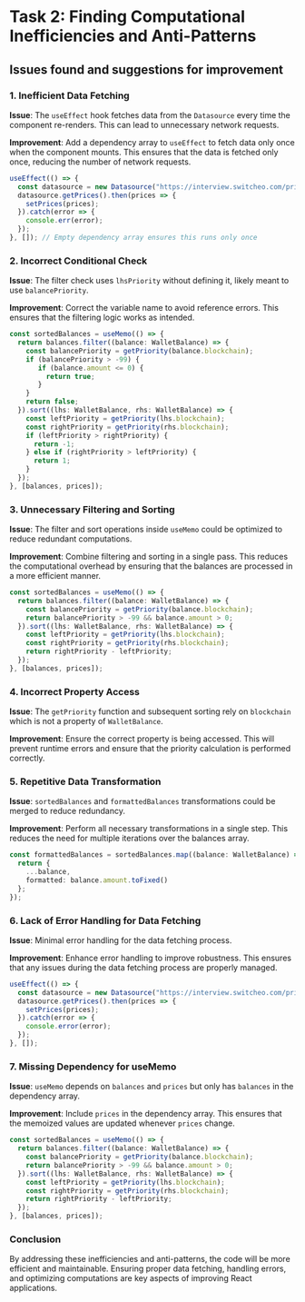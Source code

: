# Task 2: Finding Computational Inefficiencies and Anti-Patterns

## Issues found and suggestions for improvement

### 1. Inefficient Data Fetching
**Issue**: 
The `useEffect` hook fetches data from the `Datasource` every time the component re-renders. This can lead to unnecessary network requests.

**Improvement**: 
Add a dependency array to `useEffect` to fetch data only once when the component mounts. This ensures that the data is fetched only once, reducing the number of network requests.

```typescript
useEffect(() => {
  const datasource = new Datasource("https://interview.switcheo.com/prices.json");
  datasource.getPrices().then(prices => {
    setPrices(prices);
  }).catch(error => {
    console.err(error);
  });
}, []); // Empty dependency array ensures this runs only once
```

### 2. Incorrect Conditional Check
**Issue**: 
The filter check uses `lhsPriority` without defining it, likely meant to use `balancePriority`.

**Improvement**: 
Correct the variable name to avoid reference errors. This ensures that the filtering logic works as intended.

```typescript
const sortedBalances = useMemo(() => {
  return balances.filter((balance: WalletBalance) => {
    const balancePriority = getPriority(balance.blockchain);
    if (balancePriority > -99) {
       if (balance.amount <= 0) {
         return true;
       }
    }
    return false;
  }).sort((lhs: WalletBalance, rhs: WalletBalance) => {
    const leftPriority = getPriority(lhs.blockchain);
    const rightPriority = getPriority(rhs.blockchain);
    if (leftPriority > rightPriority) {
      return -1;
    } else if (rightPriority > leftPriority) {
      return 1;
    }
  });
}, [balances, prices]);
```

### 3. Unnecessary Filtering and Sorting
**Issue**: 
The filter and sort operations inside `useMemo` could be optimized to reduce redundant computations.

**Improvement**: 
Combine filtering and sorting in a single pass. This reduces the computational overhead by ensuring that the balances are processed in a more efficient manner.

```typescript
const sortedBalances = useMemo(() => {
  return balances.filter((balance: WalletBalance) => {
    const balancePriority = getPriority(balance.blockchain);
    return balancePriority > -99 && balance.amount > 0;
  }).sort((lhs: WalletBalance, rhs: WalletBalance) => {
    const leftPriority = getPriority(lhs.blockchain);
    const rightPriority = getPriority(rhs.blockchain);
    return rightPriority - leftPriority;
  });
}, [balances, prices]);
```

### 4. Incorrect Property Access
**Issue**: 
The `getPriority` function and subsequent sorting rely on `blockchain` which is not a property of `WalletBalance`.

**Improvement**: 
Ensure the correct property is being accessed. This will prevent runtime errors and ensure that the priority calculation is performed correctly.

### 5. Repetitive Data Transformation
**Issue**: 
`sortedBalances` and `formattedBalances` transformations could be merged to reduce redundancy.

**Improvement**: 
Perform all necessary transformations in a single step. This reduces the need for multiple iterations over the balances array.

```typescript
const formattedBalances = sortedBalances.map((balance: WalletBalance) => {
  return {
    ...balance,
    formatted: balance.amount.toFixed()
  };
});
```

### 6. Lack of Error Handling for Data Fetching
**Issue**: 
Minimal error handling for the data fetching process.

**Improvement**: 
Enhance error handling to improve robustness. This ensures that any issues during the data fetching process are properly managed.

```typescript
useEffect(() => {
  const datasource = new Datasource("https://interview.switcheo.com/prices.json");
  datasource.getPrices().then(prices => {
    setPrices(prices);
  }).catch(error => {
    console.error(error);
  });
}, []);
```

### 7. Missing Dependency for useMemo
**Issue**: 
`useMemo` depends on `balances` and `prices` but only has `balances` in the dependency array.

**Improvement**: 
Include `prices` in the dependency array. This ensures that the memoized values are updated whenever `prices` change.

```typescript
const sortedBalances = useMemo(() => {
  return balances.filter((balance: WalletBalance) => {
    const balancePriority = getPriority(balance.blockchain);
    return balancePriority > -99 && balance.amount > 0;
  }).sort((lhs: WalletBalance, rhs: WalletBalance) => {
    const leftPriority = getPriority(lhs.blockchain);
    const rightPriority = getPriority(rhs.blockchain);
    return rightPriority - leftPriority;
  });
}, [balances, prices]);
```

### Conclusion
By addressing these inefficiencies and anti-patterns, the code will be more efficient and maintainable. Ensuring proper data fetching, handling errors, and optimizing computations are key aspects of improving React applications.